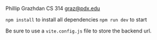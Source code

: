 Phillip Grazhdan
CS 314
graz@pdx.edu



`npm install` to install all dependencies
`npm run dev` to start

Be sure to use a `vite.config.js` file to store the backend url. 